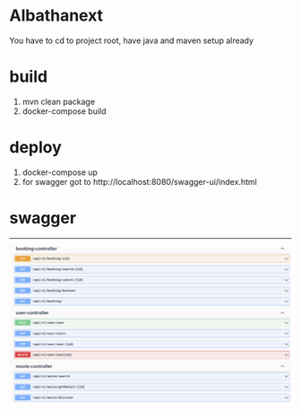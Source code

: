 # Albathanext
You have to cd to project root, have java and maven setup already
# build
  1. mvn clean package
  2. docker-compose build
# deploy
  1. docker-compose up
  2. for swagger got to http://localhost:8080/swagger-ui/index.html
# swagger
****
![Screenshot](albatha.png)
